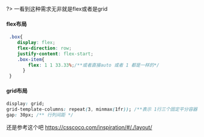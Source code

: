 ?> 一看到这种需求无非就是flex或者是grid

#### flex布局

```css
 .box{
    display: flex;
    flex-direction: row;
    justify-content: flex-start;
    .box-item{
        flex: 1 1 33.33%;/**或者直接auto 或者 1 都是一样的*/
      }
 }
```

#### grid布局

```css
display: grid;
grid-template-columns: repeat(3, minmax(1fr)); /**表示 1行三个固定平分容器大小 */
gap: 30px; /** 行列间距 */ 
```


还是参考这个吧 
https://csscoco.com/inspiration/#/./layout/
